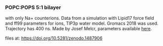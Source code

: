 ### POPC:POPS 5:1 bilayer 
with only Na+ counterions.
Data from a simulation with Lipid17 force field and ff99 parameters for ions, TIP3p water model.
Gromacs 2018 was used. Trajectory has 400 ns. 
Made by Josef Melcr, parameters available [here](https://github.com/jmelcr/ecc_lipids/tree/master/topologies).

files at:
https://doi.org/10.5281/zenodo.1487906

